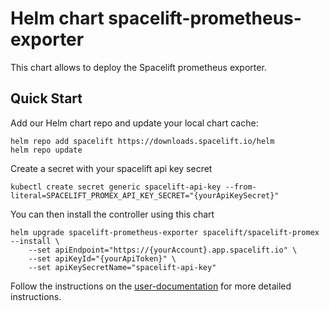 # Helm chart spacelift-prometheus-exporter

This chart allows to deploy the Spacelift prometheus exporter.

## Quick Start

Add our Helm chart repo and update your local chart cache:

```shell
helm repo add spacelift https://downloads.spacelift.io/helm
helm repo update
```

Create a secret with your spacelift api key secret
```shell
kubectl create secret generic spacelift-api-key --from-literal=SPACELIFT_PROMEX_API_KEY_SECRET="{yourApiKeySecret}"
```

You can then install the controller using this chart
```shell
helm upgrade spacelift-prometheus-exporter spacelift/spacelift-promex --install \
    --set apiEndpoint="https://{yourAccount}.app.spacelift.io" \
    --set apiKeyId="{yourApiToken}" \
    --set apiKeySecretName="spacelift-api-key"
```

Follow the instructions on the [user-documentation](https://github.com/spacelift-io/prometheus-exporter) for more detailed instructions.
